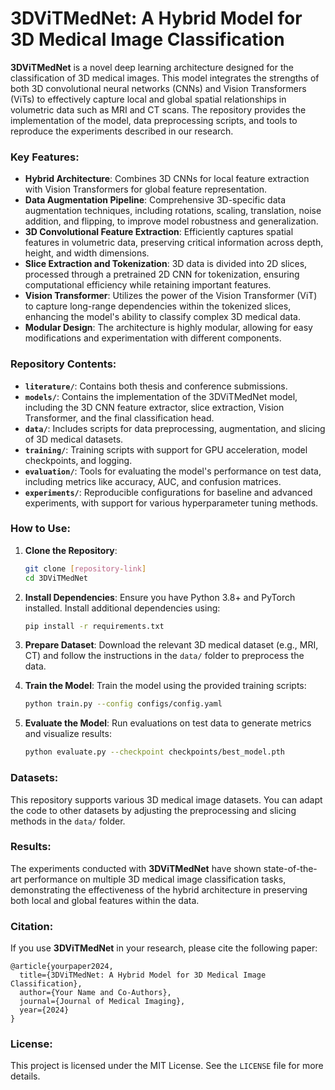 
# 3DViTMedNet: A Hybrid Model for 3D Medical Image Classification

**3DViTMedNet** is a novel deep learning architecture designed for the classification of 3D medical images. This model integrates the strengths of both 3D convolutional neural networks (CNNs) and Vision Transformers (ViTs) to effectively capture local and global spatial relationships in volumetric data such as MRI and CT scans. The repository provides the implementation of the model, data preprocessing scripts, and tools to reproduce the experiments described in our research.

### Key Features:
- **Hybrid Architecture**: Combines 3D CNNs for local feature extraction with Vision Transformers for global feature representation.
- **Data Augmentation Pipeline**: Comprehensive 3D-specific data augmentation techniques, including rotations, scaling, translation, noise addition, and flipping, to improve model robustness and generalization.
- **3D Convolutional Feature Extraction**: Efficiently captures spatial features in volumetric data, preserving critical information across depth, height, and width dimensions.
- **Slice Extraction and Tokenization**: 3D data is divided into 2D slices, processed through a pretrained 2D CNN for tokenization, ensuring computational efficiency while retaining important features.
- **Vision Transformer**: Utilizes the power of the Vision Transformer (ViT) to capture long-range dependencies within the tokenized slices, enhancing the model's ability to classify complex 3D medical data.
- **Modular Design**: The architecture is highly modular, allowing for easy modifications and experimentation with different components.

### Repository Contents:
- **`literature/`**: Contains both thesis and conference submissions.
- **`models/`**: Contains the implementation of the 3DViTMedNet model, including the 3D CNN feature extractor, slice extraction, Vision Transformer, and the final classification head.
- **`data/`**: Includes scripts for data preprocessing, augmentation, and slicing of 3D medical datasets.
- **`training/`**: Training scripts with support for GPU acceleration, model checkpoints, and logging.
- **`evaluation/`**: Tools for evaluating the model's performance on test data, including metrics like accuracy, AUC, and confusion matrices.
- **`experiments/`**: Reproducible configurations for baseline and advanced experiments, with support for various hyperparameter tuning methods.

### How to Use:
1. **Clone the Repository**:
   ```bash
   git clone [repository-link]
   cd 3DViTMedNet
   ```

2. **Install Dependencies**:
   Ensure you have Python 3.8+ and PyTorch installed. Install additional dependencies using:
   ```bash
   pip install -r requirements.txt
   ```

3. **Prepare Dataset**:
   Download the relevant 3D medical dataset (e.g., MRI, CT) and follow the instructions in the `data/` folder to preprocess the data.

4. **Train the Model**:
   Train the model using the provided training scripts:
   ```bash
   python train.py --config configs/config.yaml
   ```

5. **Evaluate the Model**:
   Run evaluations on test data to generate metrics and visualize results:
   ```bash
   python evaluate.py --checkpoint checkpoints/best_model.pth
   ```

### Datasets:
This repository supports various 3D medical image datasets. You can adapt the code to other datasets by adjusting the preprocessing and slicing methods in the `data/` folder.

### Results:
The experiments conducted with **3DViTMedNet** have shown state-of-the-art performance on multiple 3D medical image classification tasks, demonstrating the effectiveness of the hybrid architecture in preserving both local and global features within the data.

### Citation:
If you use **3DViTMedNet** in your research, please cite the following paper:
```plaintext
@article{yourpaper2024,
  title={3DViTMedNet: A Hybrid Model for 3D Medical Image Classification},
  author={Your Name and Co-Authors},
  journal={Journal of Medical Imaging},
  year={2024}
}
```

### License:
This project is licensed under the MIT License. See the `LICENSE` file for more details.


